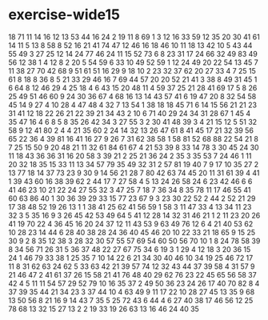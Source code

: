 # exercise-wide15
18
71
11
14
16
12
13
53
44
16
24
2
19
11
8
69
1
3
12
16
33
59
12
35
20
30
41
61
14
11
5
13
8
58
8
52
16
21
41
74
47
12
46
16
18
46
10
11
18
13
42
10
5
43
44
55
49
3
27
25
12
14
24
77
46
24
11
15
52
73
6
8
23
31
17
24
66
32
49
83
49
56
12
38
1
4
12
8
2
20
5
54
59
6
33
10
49
52
59
1
12
24
49
20
22
54
13
45
7
11
38
27
70
42
68
9
51
61
51
16
29
9
18
10
2
23
32
37
62
20
27
33
4
7
25
15
61
8
18
8
36
8
5
21
33
29
46
16
7
69
44
57
20
20
52
21
41
3
38
8
49
31
45
1
6
64
8
12
46
29
4
25
18
4
6
43
15
20
48
11
4
59
37
25
21
28
41
69
17
5
8
26
25
49
51
46
60
9
24
30
36
67
4
68
16
13
14
43
57
41
6
19
47
20
8
32
54
58
45
14
9
27
4
10
28
4
47
48
4
32
7
13
54
1
38
18
18
45
71
6
14
15
56
21
21
23
31
41
12
18
22
26
21
22
39
21
34
43
2
10
6
71
40
29
24
34
31
28
67
1
45
4
35
47
16
4
6
8
5
8
35
26
42
34
3
27
55
3
2
30
41
48
39
3
4
21
15
12
5
51
32
58
9
12
41
80
2
4
4
21
35
60
2
24
14
32
13
26
47
61
8
41
45
17
21
32
39
56
65
22
36
4
39
81
16
41
16
27
9
26
7
31
62
38
58
1
58
81
52
68
88
22
54
21
8
7
25
15
50
9
20
48
21
11
32
61
84
61
67
4
21
53
39
8
33
14
78
3
30
45
24
30
11
18
43
36
36
31
16
20
58
3
39
21
2
25
21
36
24
2
35
3
35
53
7
24
46
1
11
20
32
18
35
15
33
11
13
34
57
79
35
49
32
31
2
57
81
19
40
7
9
17
10
35
27
2
13
77
18
14
37
73
23
9
30
9
14
56
21
28
7
80
42
63
74
45
20
11
31
61
39
4
41
1
39
43
60
16
38
39
62
2
44
17
7
27
58
4
5
13
24
26
58
24
6
23
42
46
6
6
41
46
23
10
21
22
24
27
55
32
3
47
25
7
18
7
36
34
8
35
78
11
17
46
55
41
60
63
86
40
1
30
36
39
29
33
15
77
23
67
9
3
23
30
22
52
2
44
2
52
21
29
17
38
48
52
19
26
13
1
1
38
41
25
62
41
56
59
1
58
3
11
47
33
4
13
34
11
23
32
3
5
35
16
9
3
26
45
42
53
49
64
5
41
12
28
14
32
31
46
21
1
2
11
23
20
26
41
19
70
22
4
36
45
16
20
24
37
12
11
43
53
9
63
49
76
12
6
4
21
40
53
62
10
28
23
14
44
6
28
40
38
28
24
36
40
45
46
20
10
22
33
21
18
65
9
15
25
30
9
2
8
35
12
38
3
28
32
30
57
55
57
69
54
60
50
56
70
10
1
8
24
78
58
39
8
34
56
71
26
31
5
36
37
48
22
27
67
75
34
6
19
3
1
29
4
12
18
3
20
36
15
24
1
46
79
33
38
1
25
35
7
10
14
22
6
21
34
30
40
46
10
34
19
25
46
72
17
11
8
31
62
63
24
62
5
33
63
42
21
39
57
74
12
32
43
44
37
39
58
4
31
57
9
21
46
47
2
41
61
37
26
15
58
21
41
76
48
40
29
62
76
23
22
45
65
56
58
37
42
4
5
11
11
54
57
29
52
79
10
16
35
37
2
49
50
36
23
24
26
17
40
70
82
8
4
37
39
35
44
21
34
23
3
37
44
10
4
63
49
9
11
17
22
10
28
27
45
13
35
9
68
13
50
56
8
21
16
9
14
43
7
35
5
25
72
43
6
44
4
6
27
40
38
17
46
56
12
25
78
68
13
32
15
27
13
2
2
19
33
19
26
63
13
16
46
24
40
35

